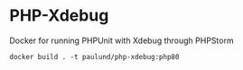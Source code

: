 # PHP-Xdebug
Docker for running PHPUnit with Xdebug through PHPStorm

```
docker build . -t paulund/php-xdebug:php80
```